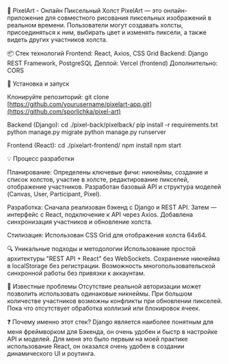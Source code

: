 🎨 PixelArt - Онлайн Пиксельный Холст
PixelArt — это онлайн-приложение для совместного рисования пиксельных изображений в реальном времени. Пользователи могут создавать холсты, присоединяться к ним, выбирать цвет и изменять пиксели, а также видеть других участников холста.

📦 Стек технологий
Frontend: React, Axios, CSS Grid
Backend: Django REST Framework, PostgreSQL
Деплой: Vercel (frontend)
Дополнительно: CORS

🚀 Установка и запуск

Клонируйте репозиторий:
git clone [https://github.com/yourusername/pixelart-app.git](https://github.com/sporlichka/pixel-art)

Backend (Django):
cd ./pixel-back/pixelback/
pip install -r requirements.txt
python manage.py migrate
python manage.py runserver

Frontend (React):
cd ./pixelart-frontend/
npm install
npm start

💡 Процесс разработки

Планирование:
Определены ключевые фичи: никнеймы, создание и список холстов, участие в холсте, редактирование пикселей, отображение участников.
Разработан базовый API и структура моделей (Canvas, User, Participant, Pixel).

Разработка:
Сначала реализован бэкенд с Django и REST API.
Затем — интерфейс с React, подключение к API через Axios.
Добавлена синхронизация участников и обновление холста.

Стилизация:
Использован CSS Grid для отображения холста 64x64.

🔍 Уникальные подходы и методологии
Использование простой архитектуры "REST API + React" без WebSockets.
Сохранение никнейма в localStorage без регистрации.
Возможность многопользовательской синхронной работы без привязки к аккаунтам.

🐞 Известные проблемы
Отсутствие реальной авторизации может позволить использовать одинаковые никнеймы.
При большом количестве участников возможны конфликты при обновлении пикселей.
Пока что отсутствует обработка коллизий или блокировок ячеек.

❓ Почему именно этот стек?
Django является наиболее понятным для меня фреймворком для Бэкенда, он очень удобен и быстр в настройке API и моделей.
Для меня это было первым на моей практике использование React, он оказался очень удобен в создании динамического UI и роутинга.
